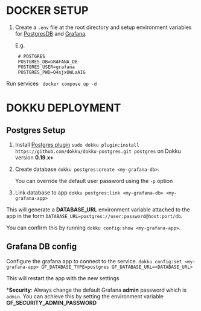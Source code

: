 # DOCKER SETUP

1. Create a `.env` file at the root directory and setup environment variables for [PostgresDB](https://hub.docker.com/_/postgres) and [Grafana](https://grafana.com/docs/grafana/latest/setup-grafana/configure-grafana/).
   
   E.g. 
   ```
    # POSTGRES
    POSTGRES_DB=GRAFANA_DB
    POSTGRES_USER=grafana
    POSTGRES_PWD=Q4sjxOWLaAIG
   ```

Run services ` docker compose up -d` 

# DOKKU DEPLOYMENT

## Postgres Setup

1. Install [Postgres plugin](https://github.com/dokku/dokku-postgres) `sudo dokku plugin:install https://github.com/dokku/dokku-postgres.git postgres` on Dokku version **0.19.x+**

2. Create database `dokku postgres:create <my-grafana-db>`.
   
   You can override the default user password using the `-p` option

3. Link database to app `dokku postgres:link <my-grafana-db> <my-grafana-app>`

This will generate a **DATABASE_URL** environment variable attached to the app in the form `DATABASE_URL=postgres://user:password@host:port/db`. 

You can confirm this by running `dokku config:show <my-grafana-app>`.

## Grafana DB config
Configure the grafana app to connect to the service.
`dokku config:set <my-grafana-app> GF_DATABASE_TYPE=postgres GF_DATABASE_URL=<DATABASE_URL>`

This will restart the app with the new settings

***Security**: Always change the default Grafana **admin** password which is `admin`. You can achieve this by setting the environment variable **GF_SECURITY_ADMIN_PASSWORD**



